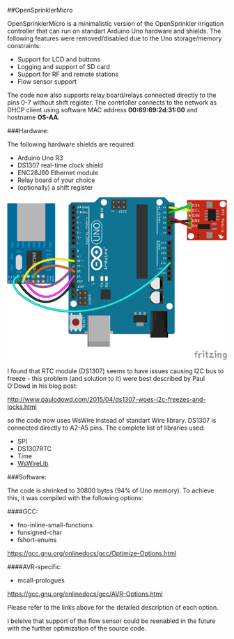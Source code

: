##OpenSprinklerMicro

OpenSprinklerMicro is a minimalistic version of the OpenSprinkler irrigation controller that can run on standart Arduino Uno hardware and shields. The following features were removed/disabled due to the Uno storage/memory constraints:

 - Support for LCD and buttons
 - Logging and support of SD card
 - Support for RF and remote stations
 - Flow sensor support
 
 The code now also supports relay board/relays connected directly to the pins 0-7 without shift register. The contrloller connects to the network as DHCP client using software MAC address **00:69:69:2d:31:00** and hostname **OS-AA**.
 
###Hardware:

The following hardware shields are required:

 - Arduino Uno R3
 - DS1307 real-time clock shield
 - ENC28J60 Ethernet module
 - Relay board of your choice
 - (optionally) a shift register
 
![alt tag](OpenSprinklerMicro_bb.png)

I found that RTC module (DS1307) seems to have issues causing I2C bus to freeze - this problem (and solution to it) were best described by Paul O'Dowd in his blog post:

http://www.paulodowd.com/2015/04/ds1307-woes-i2c-freezes-and-locks.html

so the code now uses WsWire instead of standart Wire library. DS1307 is connected directly to A2-A5 pins. The complete list of libraries used:

- SPI
- DS1307RTC
- Time
- [WsWireLib](https://github.com/steamfire/WSWireLib)

###Software:

 The code is shrinked to 30800 bytes (94% of Uno memory). To achieve this, it was compiled with the following options:
 
 ####GCC:
 
 - fno-inline-small-functions
 - funsigned-char
 - fshort-enums
 
  https://gcc.gnu.org/onlinedocs/gcc/Optimize-Options.html
 
 ####AVR-specific:
 
 - mcall-prologues
 
  https://gcc.gnu.org/onlinedocs/gcc/AVR-Options.html
 
Please refer to the links above for the detailed description of each option.
 
I beleive that support of the flow sensor could be reenabled in the future with the further optimization of the source code.
  